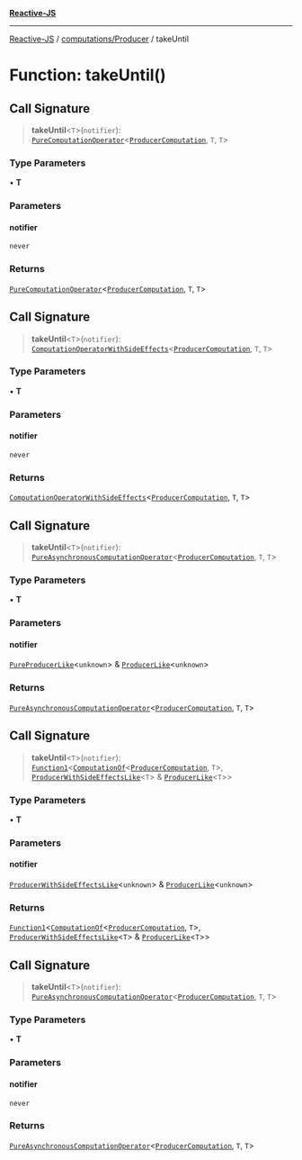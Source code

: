 [**Reactive-JS**](../../../README.md)

***

[Reactive-JS](../../../README.md) / [computations/Producer](../README.md) / takeUntil

# Function: takeUntil()

## Call Signature

> **takeUntil**\<`T`\>(`notifier`): [`PureComputationOperator`](../../type-aliases/PureComputationOperator.md)\<[`ProducerComputation`](../interfaces/ProducerComputation.md), `T`, `T`\>

### Type Parameters

• **T**

### Parameters

#### notifier

`never`

### Returns

[`PureComputationOperator`](../../type-aliases/PureComputationOperator.md)\<[`ProducerComputation`](../interfaces/ProducerComputation.md), `T`, `T`\>

## Call Signature

> **takeUntil**\<`T`\>(`notifier`): [`ComputationOperatorWithSideEffects`](../../type-aliases/ComputationOperatorWithSideEffects.md)\<[`ProducerComputation`](../interfaces/ProducerComputation.md), `T`, `T`\>

### Type Parameters

• **T**

### Parameters

#### notifier

`never`

### Returns

[`ComputationOperatorWithSideEffects`](../../type-aliases/ComputationOperatorWithSideEffects.md)\<[`ProducerComputation`](../interfaces/ProducerComputation.md), `T`, `T`\>

## Call Signature

> **takeUntil**\<`T`\>(`notifier`): [`PureAsynchronousComputationOperator`](../../type-aliases/PureAsynchronousComputationOperator.md)\<[`ProducerComputation`](../interfaces/ProducerComputation.md), `T`, `T`\>

### Type Parameters

• **T**

### Parameters

#### notifier

[`PureProducerLike`](../../interfaces/PureProducerLike.md)\<`unknown`\> & [`ProducerLike`](../../interfaces/ProducerLike.md)\<`unknown`\>

### Returns

[`PureAsynchronousComputationOperator`](../../type-aliases/PureAsynchronousComputationOperator.md)\<[`ProducerComputation`](../interfaces/ProducerComputation.md), `T`, `T`\>

## Call Signature

> **takeUntil**\<`T`\>(`notifier`): [`Function1`](../../../functions/type-aliases/Function1.md)\<[`ComputationOf`](../../type-aliases/ComputationOf.md)\<[`ProducerComputation`](../interfaces/ProducerComputation.md), `T`\>, [`ProducerWithSideEffectsLike`](../../interfaces/ProducerWithSideEffectsLike.md)\<`T`\> & [`ProducerLike`](../../interfaces/ProducerLike.md)\<`T`\>\>

### Type Parameters

• **T**

### Parameters

#### notifier

[`ProducerWithSideEffectsLike`](../../interfaces/ProducerWithSideEffectsLike.md)\<`unknown`\> & [`ProducerLike`](../../interfaces/ProducerLike.md)\<`unknown`\>

### Returns

[`Function1`](../../../functions/type-aliases/Function1.md)\<[`ComputationOf`](../../type-aliases/ComputationOf.md)\<[`ProducerComputation`](../interfaces/ProducerComputation.md), `T`\>, [`ProducerWithSideEffectsLike`](../../interfaces/ProducerWithSideEffectsLike.md)\<`T`\> & [`ProducerLike`](../../interfaces/ProducerLike.md)\<`T`\>\>

## Call Signature

> **takeUntil**\<`T`\>(`notifier`): [`PureAsynchronousComputationOperator`](../../type-aliases/PureAsynchronousComputationOperator.md)\<[`ProducerComputation`](../interfaces/ProducerComputation.md), `T`, `T`\>

### Type Parameters

• **T**

### Parameters

#### notifier

`never`

### Returns

[`PureAsynchronousComputationOperator`](../../type-aliases/PureAsynchronousComputationOperator.md)\<[`ProducerComputation`](../interfaces/ProducerComputation.md), `T`, `T`\>
